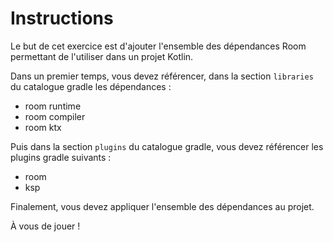# Instructions

Le but de cet exercice est d'ajouter l'ensemble des dépendances Room permettant de l'utiliser dans un projet Kotlin.

Dans un premier temps, vous devez référencer, dans la section `libraries` du catalogue gradle les dépendances :
* room runtime
* room compiler
* room ktx

Puis dans la section `plugins` du catalogue gradle, vous devez référencer les plugins gradle suivants :
* room
* ksp

Finalement, vous devez appliquer l'ensemble des dépendances au projet.

À vous de jouer !